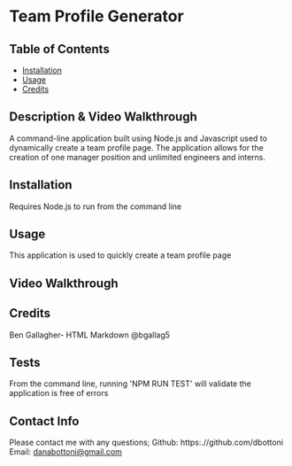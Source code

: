 # Team Profile Generator

## Table of Contents

- [Installation](#installation)
- [Usage](#usage)
- [Credits](#credits)

## Description & Video Walkthrough

A command-line application built using Node.js and Javascript used to dynamically create a team profile page.
The application allows for the creation of one manager position and unlimited engineers and interns.

## Installation

Requires Node.js to run from the command line

## Usage

This application is used to quickly create a team profile page

## Video Walkthrough

## Credits

Ben Gallagher- HTML Markdown
@bgallag5

## Tests

From the command line, running 'NPM RUN TEST' will validate the application is free of errors

## Contact Info

Please contact me with any questions;
Github: https:.//github.com/dbottoni
Email: danabottoni@gmail.com
